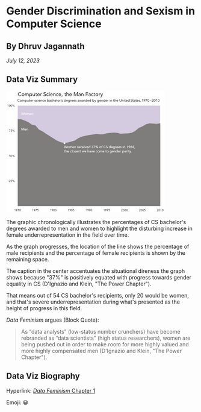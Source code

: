 # Gender Discrimination and Sexism in Computer Science
## By Dhruv Jagannath ##
*July 12, 2023*
## Data Viz Summary ##
![Gender Disparity in CS Degrees from 1970-2010](/CSDegreesByGender.jpg)

The graphic chronologically illustrates the percentages of CS bachelor's degrees awarded to men and women to highlight the disturbing increase in female underrepresentation in the field over time. 

As the graph progresses, the location of the line shows the percentage of male recipients and the percentage of female recipients is shown by the remaining space. 

The caption in the center accentuates the situational direness the graph shows because "37%" is positively equated with progress towards gender equality in CS (D'Ignazio and Klein, "The Power Chapter"). 

That means out of 54 CS bachelor's recipients, only 20 would be women, and that's severe underrepresentation during what's presented as the height of progress in this field.

*Data Feminism* argues (Block Quote):
> As “data analysts” (low-status number crunchers) have 
> become rebranded as “data scientists” (high status researchers), women are being pushed out in order to make 
> room for more highly valued and more highly compensated men (D'Ignazio and Klein, "The Power Chapter").
## Data Viz Biography ##

Hyperlink: [*Data Feminism* Chapter 1](https://data-feminism.mitpress.mit.edu/pub/vi8obxh7/release/4)

Emoji: :grinning:


